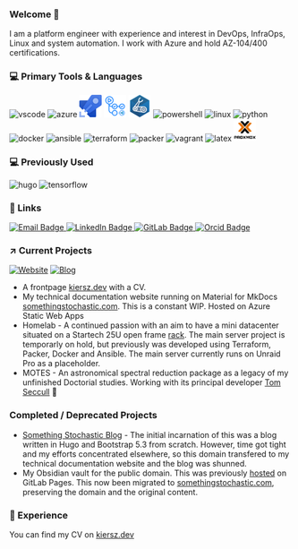 ### Welcome 👋

 <link rel="stylesheet" href="https://cdn.jsdelivr.net/gh/devicons/devicon@v2.15.1/devicon.min.css"> 

I am a platform engineer with experience and interest in DevOps, InfraOps, Linux and system automation. I work with Azure and hold AZ-104/400 certifications.

### :computer: Primary Tools & Languages

<div id="skills">
  <img src="https://cdn.jsdelivr.net/gh/devicons/devicon/icons/vscode/vscode-original.svg" title="vscode" alt="vscode"  width="40" height="40" >
  <!-- <img src="https://cdn.jsdelivr.net/gh/devicons/devicon/icons/jupyter/jupyter-original.svg" title="jupyter" alt="jupyter" width="40" height="40" /> -->
  <img src="https://cdn.jsdelivr.net/gh/devicons/devicon/icons/azure/azure-original.svg" title="azure" alt="azure" width="40" height="40" />
  <img src="icons/azure-pipelines.png" title="azure pipelines" alt="azure pipelines" width="40" height="40"/>
  <img src="icons/github-actions.png" title="github actions" alt="github actions" width="40" height="40"/>
  <img src="icons/bicep.png" title="azure bicep" alt="azure bicep" width="40" height="40"/>
  <img src="https://upload.wikimedia.org/wikipedia/commons/a/af/PowerShell_Core_6.0_icon.png" title="powershell" alt="powershell" width="40" height="40"/>
  <img src="https://cdn.jsdelivr.net/gh/devicons/devicon/icons/linux/linux-original.svg" title="linux" alt="linux"  width="40" height="40" />
  <img src="https://cdn.jsdelivr.net/gh/devicons/devicon/icons/python/python-original.svg" title="python" alt="python" width="40" height="40"/>
  <!-- <img src="icons/bash.png" title="bash" alt="bash" width="40" height="40"  /> -->
  <!-- <img src="https://cdn.jsdelivr.net/gh/devicons/devicon/icons/numpy/numpy-original.svg" title="numpy" alt="numpy" width="40" height="40" /> -->
  <!-- <img src="https://cdn.jsdelivr.net/gh/devicons/devicon/icons/pandas/pandas-original.svg" title="pandas" alt="pandas" width="40" height="40" /> -->
  <img src="https://cdn.jsdelivr.net/gh/devicons/devicon/icons/docker/docker-original.svg" title="docker" alt="docker" width="40" height="40"/>
  <img src="https://cdn.jsdelivr.net/gh/devicons/devicon/icons/ansible/ansible-original.svg" title="ansible" alt="ansible" width="40" height="40"  />
  <img src="https://cdn.jsdelivr.net/gh/devicons/devicon/icons/terraform/terraform-original.svg" title="terraform" alt="terraform" width="40" height="40" />
  <img src="https://cdn.jsdelivr.net/gh/devicons/devicon/icons/packer/packer-original.svg" title="packer" alt="packer" width="40" height="40" />
  <img src="https://cdn.jsdelivr.net/gh/devicons/devicon/icons/vagrant/vagrant-original.svg" title="vagrant" alt="vagrant" width="40" height="40" />
  <img src="https://cdn.jsdelivr.net/gh/devicons/devicon/icons/latex/latex-original.svg" title="latex" alt="latex" width="40" height="40" style="background-color:#ffffff"/>
  <img src="icons/proxmox.png" title="proxmox" alt="proxmox" width="40" height="40" style="background-color:#ffffff"/>  
</div>

### :computer: Previously Used

<div id="skills-old">
  <img src="https://cdn.jsdelivr.net/gh/devicons/devicon/icons/hugo/hugo-original.svg" title="hugo" alt="hugo" width="40" height="40"/>
    <img src="https://cdn.jsdelivr.net/gh/devicons/devicon/icons/tensorflow/tensorflow-original.svg" title="tensorflow" alt="tensorflow" width="40" height="40" />
</div>

### :link: Links

<div id="badges">
  <a href="mailto:dakiersz.ud3cc@8shield.net">
    <img src="https://img.shields.io/badge/Email-red?style=for-the-badge&logo=mail.ru&logoColor=white" alt="Email Badge"/>
  </a>
  <a href="https://www.linkedin.com/in/dakiersz/">
    <img src="https://img.shields.io/badge/LinkedIn-blue?style=for-the-badge&logo=linkedin&logoColor=white" alt="LinkedIn Badge"/>
  </a>
  <a href="https://gitlab.com/DAKiersz">
    <img src="https://img.shields.io/badge/GitLab-orange?style=for-the-badge&logo=gitlab&logoColor=white" alt="GitLab Badge"/>
  </a>
  <a href="https://orcid.org/0000-0001-5787-9034">
    <img src="https://img.shields.io/badge/orcid-green?style=for-the-badge&logo=orcid&logoColor=white" alt="Orcid Badge"/>
  </a>
</div>
              
### :arrow_upper_right: Current Projects

 [![Website](https://img.shields.io/website?down_color=red&down_message=offline&label=kiersz.dev&up_color=blue&up_message=online&url=https%3A%2F%2Fkiersz.dev%2F)](https://kiersz.dev) [![Blog](https://img.shields.io/website?down_color=red&down_message=offline&label=somethingstochastic.com&up_color=blue&up_message=online&url=https%3A%2F%2Fsomethingstochastic.com%2F)](https://somethingstochastic.com)
 
- A frontpage [kiersz.dev](https://kiersz.dev) with a CV.
- My technical documentation website running on Material for MkDocs [somethingstochastic.com](https://somethingstochastic.com). This is a constant WIP. Hosted on Azure Static Web Apps
- Homelab - A continued passion with an aim to have a mini datacenter situated on a Startech 25U open frame [rack](https://www.startech.com/en-gb/server-management/4postrack25u). The main server project is temporarly on hold, but previously was developed using Terraform, Packer, Docker and Ansible. The main server currently runs on Unraid Pro as a placeholder.
- MOTES - An astronomical spectral reduction package as a legacy of my unfinished Doctorial studies. Working with its principal developer [Tom Seccull](https://github.com/tseccull)  :stars:

### Completed / Deprecated Projects

- [Something Stochastic Blog](https://github.com/DAKiersz/something-stochastic-hugo) - The initial incarnation of this was a blog written in Hugo and Bootstrap 5.3 from scratch. However, time got tight and my efforts concentrated elsewhere, so this domain transfered to my technical documentation website and the blog was shunned.
- My Obsidian vault for the public domain. This was previously [hosted](https://gitlab.com/dakiersz-group/obsidian-dak-public) on GitLab Pages. This now been migrated to [somethingstochastic.com](https://somethingstochastic.com), preserving the domain and the original content.

### :satellite: Experience

You can find my CV on [kiersz.dev](https://kiersz.dev)